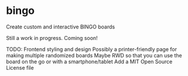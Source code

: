 # bingo
Create custom and interactive BINGO boards

Still a work in progress. Coming soon!

TODO:
Frontend styling and design
Possibly a printer-friendly page for making multiple randomized boards
Maybe RWD so that you can use the board on the go or with a smartphone/tablet
Add a MIT Open Source License file